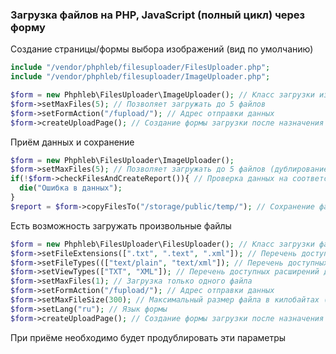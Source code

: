 ### Загрузка файлов на PHP, JavaScript (полный цикл) через форму

Создание страницы/формы выбора изображений (вид по умолчанию)

```php
include "/vendor/phphleb/filesuploader/FilesUploader.php";
include "/vendor/phphleb/filesuploader/ImageUploader.php";

$form = new Phphleb\FilesUploader\ImageUploader(); // Класс загрузки изображений
$form->setMaxFiles(5); // Позволяет загружать до 5 файлов
$form->setFormAction("/fupload/"); // Адрес отправки данных
$form->createUploadPage(); // Создание формы загрузки после назначения параметров
```

Приём данных и сохранение

```php
$form = new Phphleb\FilesUploader\ImageUploader();
$form->setMaxFiles(5); // Позволяет загружать до 5 файлов (дублирование проверки на бекенде)
if(!$form->checkFilesAndCreateReport()){ // Проверка данных на соответствие
  die("Ошибка в данных");
}
$report = $form->copyFilesTo("/storage/public/temp/"); // Сохранение файлов в папку c получением отчёта
```

Есть возможность загружать произвольные файлы

```php
$form = new Phphleb\FilesUploader\FilesUploader(); // Класс загрузки файлов
$form->setFileExtensions([".txt", ".text", ".xml"]); // Перечень доступных расширений файлов
$form->setFileTypes((["text/plain", "text/xml"]); // Перечень доступных MIME-типов файлов
$form->setViewTypes(["TXT", "XML"]); // Перечень доступных расширений для отображения пользователю
$form->setMaxFiles(1); // Загрузка только одного файла
$form->setFormAction("/fupload/"); // Адрес отправки данных
$form->setMaxFileSize(300); // Максимальный размер файла в килобайтах (глобальное ограничение лучше устанавливать в настройках сервера)
$form->setLang("ru"); // Язык формы
$form->createUploadPage(); // Создание формы загрузки после назначения параметров (принимает необязательным параметром путь до файла с шаблоном формы по образцу /resources/page.php)
```

При приёме необходимо будет продублировать эти параметры







